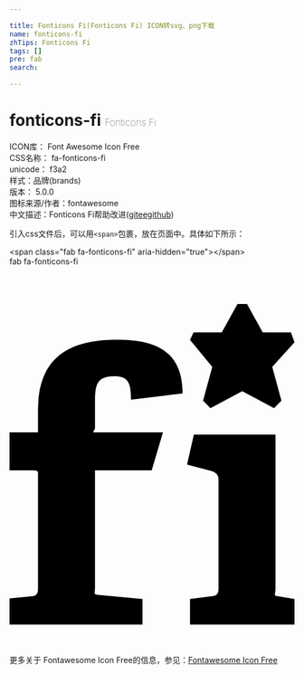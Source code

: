 ```yaml
---

title: Fonticons Fi(Fonticons Fi) ICON转svg、png下载
name: fonticons-fi
zhTips: Fonticons Fi
tags: []
pre: fab
search: 

---
```


# fonticons-fi  <small style="font-size: 60%;font-weight: 100">Fonticons Fi</small>


<div class="detail-page">
<p>
<span>
ICON库：
<span class="badge-secondary badge">Font Awesome Icon Free</span> 
</span>
<br/>
<span>
CSS名称：
<span class="badge-secondary badge">fa-fonticons-fi</span> 
</span>
<br/>
<span>
unicode：
<span class="badge-secondary badge">f3a2</span> 
<copy-btn content='f3a2' btn-title=""></copy-btn>
<copy-btn :content='String.fromCodePoint(parseInt("f3a2", 16))' btn-title="复制U"></copy-btn>
</span><br/><span>样式：<span class="badge-light badge">品牌(brands)</span></span>
<br/>
<span>
版本：
<span class="badge-secondary badge">5.0.0</span> 
</span>
<br/>
<span>图标来源/作者：<span class="badge-light badge">fontawesome</span></span> 
<br/>
<span class="zh-detail">中文描述：<span class="badge-primary badge">Fonticons Fi</span><span class="help-link"><span>帮助改进</span>(<a href="https://gitee.com/liuwave/icon-helper/edit/master/json/fontawesome/brands/fonticons-fi.json" target="_blank" rel="noopener noreferrer">gitee</a><a href="https://github.com/liuwave/icon-helper/edit/master/json/fontawesome/brands/fonticons-fi.json" target="_blank" rel="noopener noreferrer">github</a></span>)</span><br/>
</p>
</div>
<div class="alert alert-dark">
  <i class="fab fa-fonticons-fi fa-xs"></i>
  <i class="fab fa-fonticons-fi fa-sm"></i>
  <i class="fab fa-fonticons-fi fa-lg"></i>
  <i class="fab fa-fonticons-fi fa-2x"></i>
  <i class="fab fa-fonticons-fi fa-3x"></i>
  <i class="fab fa-fonticons-fi fa-5x"></i>
  <i class="fab fa-fonticons-fi fa-7x"></i>
</div>
<div>
  <p>引入css文件后，可以用<code>&lt;span&gt;</code>包裹，放在页面中。具体如下所示：    
  </p>
  <div class="alert alert-primary" style="font-size: 14px">
    &lt;span class="fab fa-fonticons-fi" aria-hidden="true"&gt;&lt;/span&gt;
    <copy-btn content='<span class="fab fa-fonticons-fi" aria-hidden="true"></span>'></copy-btn>
  </div>
  <div class="alert alert-secondary">
    <i class="fab fa-fonticons-fi"
    style="font-size: 24px"
    aria-hidden="true"></i> fab fa-fonticons-fi
    <copy-btn content="fab fa-fonticons-fi" btn-title="复制图标名称"></copy-btn>
  </div>
</div>
<div id="svg" class="svg-wrap">
<svg xmlns="http://www.w3.org/2000/svg" viewBox="0 0 384 512"><path d="M114.4 224h92.4l-15.2 51.2h-76.4V433c0 8-2.8 9.2 4.4 10l59.6 5.6V483H0v-35.2l29.2-2.8c7.2-.8 9.2-3.2 9.2-10.8V278.4c0-3.2-4-3.2-8-3.2H0V224h38.4v-28.8c0-68 36.4-96 106-96 46.8 0 88.8 11.2 88.8 72.4l-69.6 8.4c.4-25.6-6-31.6-22.4-31.6-25.2 0-26 13.6-26 37.6v32c0 3.2-4.8 6-.8 6zM384 483H243.2v-34.4l28-3.6c7.2-.8 10.4-2.4 10.4-10V287c0-5.6-4-9.2-9.2-10.8l-33.2-8.8 9.2-40.4h110v208c0 8-3.6 8.8 4 10l21.6 3.6V483zm-30-347.2l12.4 45.6-10 10-42.8-22.8-42.8 22.8-10-10 12.4-45.6-30-36.4 4.8-10h38L307.2 51H320l21.2 38.4h38l4.8 13.2-30 33.2z"/></svg>
</div>
<detail full-name='fa-fonticons-fi'></detail>
    
<div><p>更多关于  Fontawesome Icon Free的信息，参见：<a target="_blank" href="https://iconhelper.cn/fontawesome.html">Fontawesome Icon Free</a>
</p></div>
